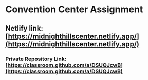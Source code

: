 # Convention Center Assignment

## Netlify link: [https://midnighthillscenter.netlify.app/](https://midnighthillscenter.netlify.app/)

### Private Repository Link: [https://classroom.github.com/a/DSUQJcwB](https://classroom.github.com/a/DSUQJcwB)
